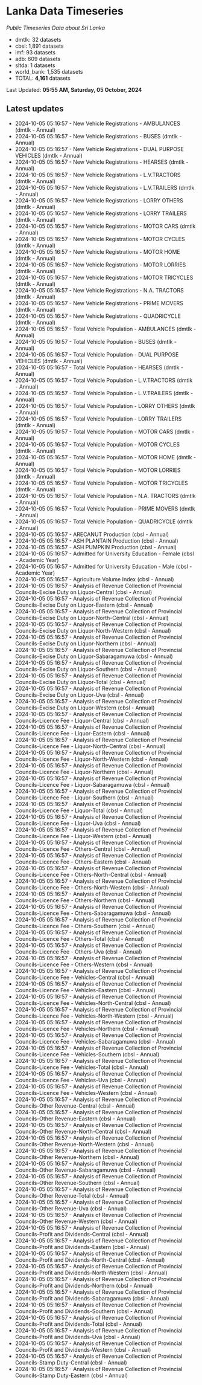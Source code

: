 # Lanka Data Timeseries
*Public Timeseries Data about Sri Lanka*

* dmtlk: 32 datasets
* cbsl: 1,891 datasets
* imf: 93 datasets
* adb: 609 datasets
* sltda: 1 datasets
* world_bank: 1,535 datasets
* TOTAL: **4,161** datasets

Last Updated: **05:55 AM, Saturday, 05 October, 2024**

## Latest updates

* 2024-10-05 05:16:57 - New Vehicle Registrations - AMBULANCES (dmtlk - Annual)
* 2024-10-05 05:16:57 - New Vehicle Registrations - BUSES (dmtlk - Annual)
* 2024-10-05 05:16:57 - New Vehicle Registrations - DUAL PURPOSE VEHICLES (dmtlk - Annual)
* 2024-10-05 05:16:57 - New Vehicle Registrations - HEARSES (dmtlk - Annual)
* 2024-10-05 05:16:57 - New Vehicle Registrations - L.V.TRACTORS (dmtlk - Annual)
* 2024-10-05 05:16:57 - New Vehicle Registrations - L.V.TRAILERS (dmtlk - Annual)
* 2024-10-05 05:16:57 - New Vehicle Registrations - LORRY OTHERS (dmtlk - Annual)
* 2024-10-05 05:16:57 - New Vehicle Registrations - LORRY TRAILERS (dmtlk - Annual)
* 2024-10-05 05:16:57 - New Vehicle Registrations - MOTOR CARS (dmtlk - Annual)
* 2024-10-05 05:16:57 - New Vehicle Registrations - MOTOR CYCLES (dmtlk - Annual)
* 2024-10-05 05:16:57 - New Vehicle Registrations - MOTOR HOME (dmtlk - Annual)
* 2024-10-05 05:16:57 - New Vehicle Registrations - MOTOR LORRIES (dmtlk - Annual)
* 2024-10-05 05:16:57 - New Vehicle Registrations - MOTOR TRICYCLES (dmtlk - Annual)
* 2024-10-05 05:16:57 - New Vehicle Registrations - N.A. TRACTORS (dmtlk - Annual)
* 2024-10-05 05:16:57 - New Vehicle Registrations - PRIME MOVERS (dmtlk - Annual)
* 2024-10-05 05:16:57 - New Vehicle Registrations - QUADRICYCLE (dmtlk - Annual)
* 2024-10-05 05:16:57 - Total Vehicle Population - AMBULANCES (dmtlk - Annual)
* 2024-10-05 05:16:57 - Total Vehicle Population - BUSES (dmtlk - Annual)
* 2024-10-05 05:16:57 - Total Vehicle Population - DUAL PURPOSE VEHICLES (dmtlk - Annual)
* 2024-10-05 05:16:57 - Total Vehicle Population - HEARSES (dmtlk - Annual)
* 2024-10-05 05:16:57 - Total Vehicle Population - L.V.TRACTORS (dmtlk - Annual)
* 2024-10-05 05:16:57 - Total Vehicle Population - L.V.TRAILERS (dmtlk - Annual)
* 2024-10-05 05:16:57 - Total Vehicle Population - LORRY OTHERS (dmtlk - Annual)
* 2024-10-05 05:16:57 - Total Vehicle Population - LORRY TRAILERS (dmtlk - Annual)
* 2024-10-05 05:16:57 - Total Vehicle Population - MOTOR CARS (dmtlk - Annual)
* 2024-10-05 05:16:57 - Total Vehicle Population - MOTOR CYCLES (dmtlk - Annual)
* 2024-10-05 05:16:57 - Total Vehicle Population - MOTOR HOME (dmtlk - Annual)
* 2024-10-05 05:16:57 - Total Vehicle Population - MOTOR LORRIES (dmtlk - Annual)
* 2024-10-05 05:16:57 - Total Vehicle Population - MOTOR TRICYCLES (dmtlk - Annual)
* 2024-10-05 05:16:57 - Total Vehicle Population - N.A. TRACTORS (dmtlk - Annual)
* 2024-10-05 05:16:57 - Total Vehicle Population - PRIME MOVERS (dmtlk - Annual)
* 2024-10-05 05:16:57 - Total Vehicle Population - QUADRICYCLE (dmtlk - Annual)
* 2024-10-05 05:16:57 - ARECANUT Production (cbsl - Annual)
* 2024-10-05 05:16:57 - ASH PLANTAIN Production (cbsl - Annual)
* 2024-10-05 05:16:57 - ASH PUMPKIN Production (cbsl - Annual)
* 2024-10-05 05:16:57 - Admitted for University Education - Female (cbsl - Academic Year)
* 2024-10-05 05:16:57 - Admitted for University Education - Male (cbsl - Academic Year)
* 2024-10-05 05:16:57 - Agriculture Volume Index (cbsl - Annual)
* 2024-10-05 05:16:57 - Analysis of Revenue Collection of Provincial Councils-Excise Duty on Liquor-Central (cbsl - Annual)
* 2024-10-05 05:16:57 - Analysis of Revenue Collection of Provincial Councils-Excise Duty on Liquor-Eastern (cbsl - Annual)
* 2024-10-05 05:16:57 - Analysis of Revenue Collection of Provincial Councils-Excise Duty on Liquor-North-Central (cbsl - Annual)
* 2024-10-05 05:16:57 - Analysis of Revenue Collection of Provincial Councils-Excise Duty on Liquor-North-Western (cbsl - Annual)
* 2024-10-05 05:16:57 - Analysis of Revenue Collection of Provincial Councils-Excise Duty on Liquor-Northern (cbsl - Annual)
* 2024-10-05 05:16:57 - Analysis of Revenue Collection of Provincial Councils-Excise Duty on Liquor-Sabaragamuwa (cbsl - Annual)
* 2024-10-05 05:16:57 - Analysis of Revenue Collection of Provincial Councils-Excise Duty on Liquor-Southern (cbsl - Annual)
* 2024-10-05 05:16:57 - Analysis of Revenue Collection of Provincial Councils-Excise Duty on Liquor-Total (cbsl - Annual)
* 2024-10-05 05:16:57 - Analysis of Revenue Collection of Provincial Councils-Excise Duty on Liquor-Uva (cbsl - Annual)
* 2024-10-05 05:16:57 - Analysis of Revenue Collection of Provincial Councils-Excise Duty on Liquor-Western (cbsl - Annual)
* 2024-10-05 05:16:57 - Analysis of Revenue Collection of Provincial Councils-Licence Fee - Liquor-Central (cbsl - Annual)
* 2024-10-05 05:16:57 - Analysis of Revenue Collection of Provincial Councils-Licence Fee - Liquor-Eastern (cbsl - Annual)
* 2024-10-05 05:16:57 - Analysis of Revenue Collection of Provincial Councils-Licence Fee - Liquor-North-Central (cbsl - Annual)
* 2024-10-05 05:16:57 - Analysis of Revenue Collection of Provincial Councils-Licence Fee - Liquor-North-Western (cbsl - Annual)
* 2024-10-05 05:16:57 - Analysis of Revenue Collection of Provincial Councils-Licence Fee - Liquor-Northern (cbsl - Annual)
* 2024-10-05 05:16:57 - Analysis of Revenue Collection of Provincial Councils-Licence Fee - Liquor-Sabaragamuwa (cbsl - Annual)
* 2024-10-05 05:16:57 - Analysis of Revenue Collection of Provincial Councils-Licence Fee - Liquor-Southern (cbsl - Annual)
* 2024-10-05 05:16:57 - Analysis of Revenue Collection of Provincial Councils-Licence Fee - Liquor-Total (cbsl - Annual)
* 2024-10-05 05:16:57 - Analysis of Revenue Collection of Provincial Councils-Licence Fee - Liquor-Uva (cbsl - Annual)
* 2024-10-05 05:16:57 - Analysis of Revenue Collection of Provincial Councils-Licence Fee - Liquor-Western (cbsl - Annual)
* 2024-10-05 05:16:57 - Analysis of Revenue Collection of Provincial Councils-Licence Fee - Others-Central (cbsl - Annual)
* 2024-10-05 05:16:57 - Analysis of Revenue Collection of Provincial Councils-Licence Fee - Others-Eastern (cbsl - Annual)
* 2024-10-05 05:16:57 - Analysis of Revenue Collection of Provincial Councils-Licence Fee - Others-North-Central (cbsl - Annual)
* 2024-10-05 05:16:57 - Analysis of Revenue Collection of Provincial Councils-Licence Fee - Others-North-Western (cbsl - Annual)
* 2024-10-05 05:16:57 - Analysis of Revenue Collection of Provincial Councils-Licence Fee - Others-Northern (cbsl - Annual)
* 2024-10-05 05:16:57 - Analysis of Revenue Collection of Provincial Councils-Licence Fee - Others-Sabaragamuwa (cbsl - Annual)
* 2024-10-05 05:16:57 - Analysis of Revenue Collection of Provincial Councils-Licence Fee - Others-Southern (cbsl - Annual)
* 2024-10-05 05:16:57 - Analysis of Revenue Collection of Provincial Councils-Licence Fee - Others-Total (cbsl - Annual)
* 2024-10-05 05:16:57 - Analysis of Revenue Collection of Provincial Councils-Licence Fee - Others-Uva (cbsl - Annual)
* 2024-10-05 05:16:57 - Analysis of Revenue Collection of Provincial Councils-Licence Fee - Others-Western (cbsl - Annual)
* 2024-10-05 05:16:57 - Analysis of Revenue Collection of Provincial Councils-Licence Fee - Vehicles-Central (cbsl - Annual)
* 2024-10-05 05:16:57 - Analysis of Revenue Collection of Provincial Councils-Licence Fee - Vehicles-Eastern (cbsl - Annual)
* 2024-10-05 05:16:57 - Analysis of Revenue Collection of Provincial Councils-Licence Fee - Vehicles-North-Central (cbsl - Annual)
* 2024-10-05 05:16:57 - Analysis of Revenue Collection of Provincial Councils-Licence Fee - Vehicles-North-Western (cbsl - Annual)
* 2024-10-05 05:16:57 - Analysis of Revenue Collection of Provincial Councils-Licence Fee - Vehicles-Northern (cbsl - Annual)
* 2024-10-05 05:16:57 - Analysis of Revenue Collection of Provincial Councils-Licence Fee - Vehicles-Sabaragamuwa (cbsl - Annual)
* 2024-10-05 05:16:57 - Analysis of Revenue Collection of Provincial Councils-Licence Fee - Vehicles-Southern (cbsl - Annual)
* 2024-10-05 05:16:57 - Analysis of Revenue Collection of Provincial Councils-Licence Fee - Vehicles-Total (cbsl - Annual)
* 2024-10-05 05:16:57 - Analysis of Revenue Collection of Provincial Councils-Licence Fee - Vehicles-Uva (cbsl - Annual)
* 2024-10-05 05:16:57 - Analysis of Revenue Collection of Provincial Councils-Licence Fee - Vehicles-Western (cbsl - Annual)
* 2024-10-05 05:16:57 - Analysis of Revenue Collection of Provincial Councils-Other Revenue-Central (cbsl - Annual)
* 2024-10-05 05:16:57 - Analysis of Revenue Collection of Provincial Councils-Other Revenue-Eastern (cbsl - Annual)
* 2024-10-05 05:16:57 - Analysis of Revenue Collection of Provincial Councils-Other Revenue-North-Central (cbsl - Annual)
* 2024-10-05 05:16:57 - Analysis of Revenue Collection of Provincial Councils-Other Revenue-North-Western (cbsl - Annual)
* 2024-10-05 05:16:57 - Analysis of Revenue Collection of Provincial Councils-Other Revenue-Northern (cbsl - Annual)
* 2024-10-05 05:16:57 - Analysis of Revenue Collection of Provincial Councils-Other Revenue-Sabaragamuwa (cbsl - Annual)
* 2024-10-05 05:16:57 - Analysis of Revenue Collection of Provincial Councils-Other Revenue-Southern (cbsl - Annual)
* 2024-10-05 05:16:57 - Analysis of Revenue Collection of Provincial Councils-Other Revenue-Total (cbsl - Annual)
* 2024-10-05 05:16:57 - Analysis of Revenue Collection of Provincial Councils-Other Revenue-Uva (cbsl - Annual)
* 2024-10-05 05:16:57 - Analysis of Revenue Collection of Provincial Councils-Other Revenue-Western (cbsl - Annual)
* 2024-10-05 05:16:57 - Analysis of Revenue Collection of Provincial Councils-Profit and Dividends-Central (cbsl - Annual)
* 2024-10-05 05:16:57 - Analysis of Revenue Collection of Provincial Councils-Profit and Dividends-Eastern (cbsl - Annual)
* 2024-10-05 05:16:57 - Analysis of Revenue Collection of Provincial Councils-Profit and Dividends-North-Central (cbsl - Annual)
* 2024-10-05 05:16:57 - Analysis of Revenue Collection of Provincial Councils-Profit and Dividends-North-Western (cbsl - Annual)
* 2024-10-05 05:16:57 - Analysis of Revenue Collection of Provincial Councils-Profit and Dividends-Northern (cbsl - Annual)
* 2024-10-05 05:16:57 - Analysis of Revenue Collection of Provincial Councils-Profit and Dividends-Sabaragamuwa (cbsl - Annual)
* 2024-10-05 05:16:57 - Analysis of Revenue Collection of Provincial Councils-Profit and Dividends-Southern (cbsl - Annual)
* 2024-10-05 05:16:57 - Analysis of Revenue Collection of Provincial Councils-Profit and Dividends-Total (cbsl - Annual)
* 2024-10-05 05:16:57 - Analysis of Revenue Collection of Provincial Councils-Profit and Dividends-Uva (cbsl - Annual)
* 2024-10-05 05:16:57 - Analysis of Revenue Collection of Provincial Councils-Profit and Dividends-Western (cbsl - Annual)
* 2024-10-05 05:16:57 - Analysis of Revenue Collection of Provincial Councils-Stamp Duty-Central (cbsl - Annual)
* 2024-10-05 05:16:57 - Analysis of Revenue Collection of Provincial Councils-Stamp Duty-Eastern (cbsl - Annual)